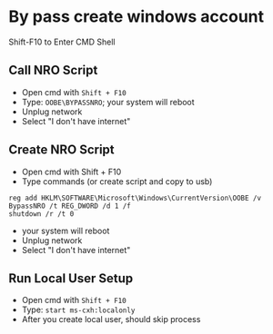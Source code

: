 # By pass create windows account
Shift-F10 to Enter CMD Shell

## Call NRO Script
- Open cmd with `Shift + F10 `
- Type: `OOBE\BYPASSNRO`; your system will reboot
- Unplug network
- Select "I don't have internet"

## Create NRO Script
- Open cmd with Shift + F10
- Type commands (or create script and copy to usb)
```
reg add HKLM\SOFTWARE\Microsoft\Windows\CurrentVersion\OOBE /v BypassNRO /t REG_DWORD /d 1 /f
shutdown /r /t 0
```
- your system will reboot
- Unplug network
- Select "I don't have internet"

## Run Local User Setup
- Open cmd with `Shift + F10`
- Type: `start ms-cxh:localonly`
- After you create local user, should skip process
